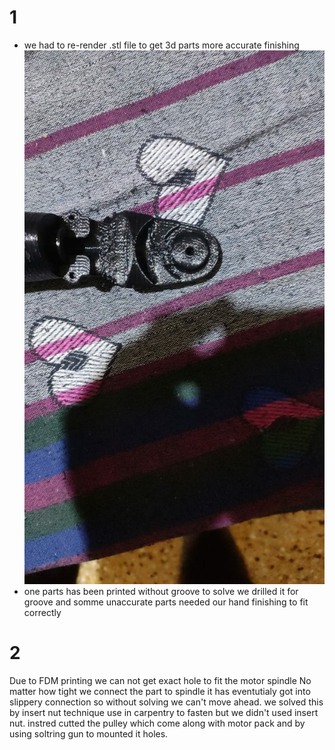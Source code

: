 # 1
- we had to re-render .stl file to get 3d parts more accurate finishing
![alt](./images/photo1656933275.jpeg) 
- one parts has been printed without groove to solve we drilled it for groove
and somme unaccurate parts needed our hand finishing to fit correctly
# 2
Due to FDM printing we can not get exact hole to fit the motor spindle No matter how tight we connect the part to spindle it has eventutialy got into slippery connection so without solving we can't move ahead.
we solved this by insert nut technique use in carpentry to fasten 
but we didn't used insert nut.
instred cutted the pulley which come along with motor pack and by using soltring gun to mounted it holes.
     



